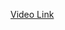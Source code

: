 [Video Link](https://www.youtube.com/watch?v=8OugD0v5a4g&list=PLLz6Bi1mIXhEXEnfAgUJXB0vLjHkyee6q&index=9)
